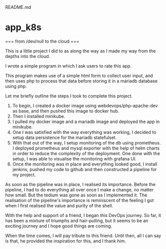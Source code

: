 README.md
# app_k8s

=== from /dev/null to the cloud ===

This is a little project I did to as along the way as I made my way 
from the depths into the cloud.

I wrote a simple program in which I ask users to rate this app.

This program makes use of a simple html form to collect user input, and then uses 
php to process that data before storing it in a mariadb database using php.

Let me briefly outline the steps I took to complete this project.

1. To begin, I created a docker image using webdevops/php-apache-dev as base, and then pushed this image 
to docker hub.
2. Then I installed minikube.
3. I pulled my docker image and a mariadb image and deployed the app in minikube.
4. One I was satisfied with the way everything was working, I decided to setup data persistence for 
the mariadb statefulset.
5. With that out of the way, I setup monitoring of the db using prometheus. I deployed prometheus and 
mysql exporter with the help of helm charts in order to reduce the complexity of the deployment. One done with the setup, 
I was able to visualise the monitoring with grafana UI.
6. Once the monitoring was in place and everything looked good, I install jenkins, pushed my code to github and then 
constructed a pipeline for my project.

As soon as the pipeline was in place, I realised its importance. Before the pipeline, I had to do everything
all over once I make a change, no matter how small. But the tedium was gone as soon as I implemented it. 
The realisation of the pipeline's importance is reminiscent of the feeling I got when I first realised the value and purity of the 
shell.

With the help and support of a friend, I began this DevOps journey. 
So far, it has been a mixture of triumphs and hair-pulling, but it seems to be 
an exciting journey and I hope good things are coming.

When the time comes, I will pay tribute to this friend. Until then, all I can say is that, he provided the inspiration for this, and I thank him.
